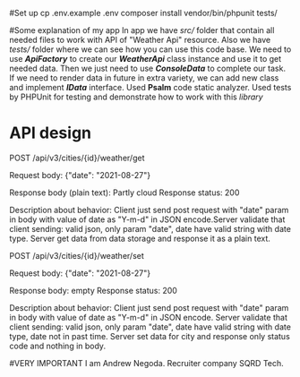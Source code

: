 #Set up
cp .env.example .env
composer install
vendor/bin/phpunit tests/

#Some explanation of my app
In app we have *src/* folder that contain all needed files to work with API of "Weather Api" resource. Also we have *tests/* folder where we can see how you can use this code base.
We need to use ***ApiFactory*** to create our ***WeatherApi*** class instance and use it to get needed data. Then we just need to use ***ConsoleData*** to complete our task. If we need to render data in future in extra variety, we can add new class and implement ***IData*** interface.
Used **Psalm** code static analyzer.
Used tests by PHPUnit for testing and demonstrate how to work with this *library*


# API design

POST /api/v3/cities/{id}/weather/get

Request body: {"date": "2021-08-27"}

Response body (plain text): Partly cloud
Response status: 200


Description about behavior:
Client just send post request with "date" param in body with value of date as "Y-m-d" in JSON encode.Server validate that client sending: valid json, only param "date", date have valid string with date type.
Server get data from data storage and response it as a plain text.





POST /api/v3/cities/{id}/weather/set

Request body: {"date": "2021-08-27"}

Response body: empty
Response status: 200

Description about behavior:
Client just send post request with "date" param in body with value of date as "Y-m-d" in JSON encode. Server validate that client sending: valid json, only param "date", date have valid string with date type, date not in past time.
Server set data for city and response only status code and nothing in body.

#VERY IMPORTANT
I am Andrew Negoda.
Recruiter company SQRD Tech.